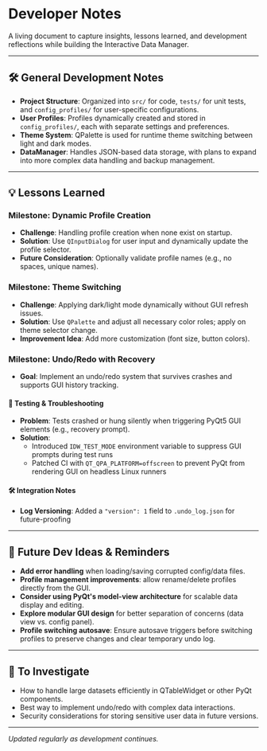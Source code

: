 # Developer Notes

A living document to capture insights, lessons learned, and development reflections while building the Interactive Data Manager.

---

## 🛠 General Development Notes

- **Project Structure**: Organized into `src/` for code, `tests/` for unit tests, and `config_profiles/` for user-specific configurations.
- **User Profiles**: Profiles dynamically created and stored in `config_profiles/`, each with separate settings and preferences.
- **Theme System**: QPalette is used for runtime theme switching between light and dark modes.
- **DataManager**: Handles JSON-based data storage, with plans to expand into more complex data handling and backup management.

---

## 💡 Lessons Learned

### Milestone: Dynamic Profile Creation
- **Challenge**: Handling profile creation when none exist on startup.
- **Solution**: Use `QInputDialog` for user input and dynamically update the profile selector.
- **Future Consideration**: Optionally validate profile names (e.g., no spaces, unique names).

### Milestone: Theme Switching
- **Challenge**: Applying dark/light mode dynamically without GUI refresh issues.
- **Solution**: Use `QPalette` and adjust all necessary color roles; apply on theme selector change.
- **Improvement Idea**: Add more customization (font size, button colors).

### Milestone: Undo/Redo with Recovery
- **Goal**: Implement an undo/redo system that survives crashes and supports GUI history tracking.

#### 🧪 Testing & Troubleshooting
- **Problem**: Tests crashed or hung silently when triggering PyQt5 GUI elements (e.g., recovery prompt).
- **Solution**:
  - Introduced `IDW_TEST_MODE` environment variable to suppress GUI prompts during test runs
  - Patched CI with `QT_QPA_PLATFORM=offscreen` to prevent PyQt from rendering GUI on headless Linux runners

#### 🛠 Integration Notes
- **Log Versioning**: Added a `"version": 1` field to `.undo_log.json` for future-proofing

---

## 🚀 Future Dev Ideas & Reminders

- **Add error handling** when loading/saving corrupted config/data files.
- **Profile management improvements**: allow rename/delete profiles directly from the GUI.
- **Consider using PyQt's model-view architecture** for scalable data display and editing.
- **Explore modular GUI design** for better separation of concerns (data view vs. config panel).
- **Profile switching autosave**: Ensure autosave triggers before switching profiles to preserve changes and clear temporary undo log.

---

## 🔧 To Investigate

- How to handle large datasets efficiently in QTableWidget or other PyQt components.
- Best way to implement undo/redo with complex data interactions.
- Security considerations for storing sensitive user data in future versions.

---

_Updated regularly as development continues._
